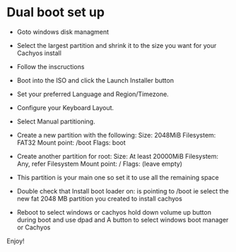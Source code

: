 # Dual boot set up
- Goto windows disk managment

- Select the largest partition and shrink it to the size you want for your Cachyos install

- Follow the inscructions

- Boot into the ISO and click the Launch Installer button

- Set your preferred Language and Region/Timezone.

- Configure your Keyboard Layout.

- Select Manual partitioning.

 - Create a new partition with the following:
Size: 2048MiB
Filesystem: FAT32
Mount point: /boot
Flags: boot


- Create another partition for root:
Size: At least 20000MiB
Filesystem: Any, refer Filesystem
Mount point: /
Flags: (leave empty) 
- This partition is your main one so set it to use all the remaining space
   
- Double check that Install boot loader on: is pointing to /boot ie select the new fat 2048 MB partition you created to install cachyos 

- Reboot to select windows or cachyos hold down volume up button during boot and use dpad and A button to select windows boot manager or Cachyos 

Enjoy!
